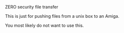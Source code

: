ZERO security file transfer

This is just for pushing files from a unix box to an Amiga.

You most likely do not want to use this.